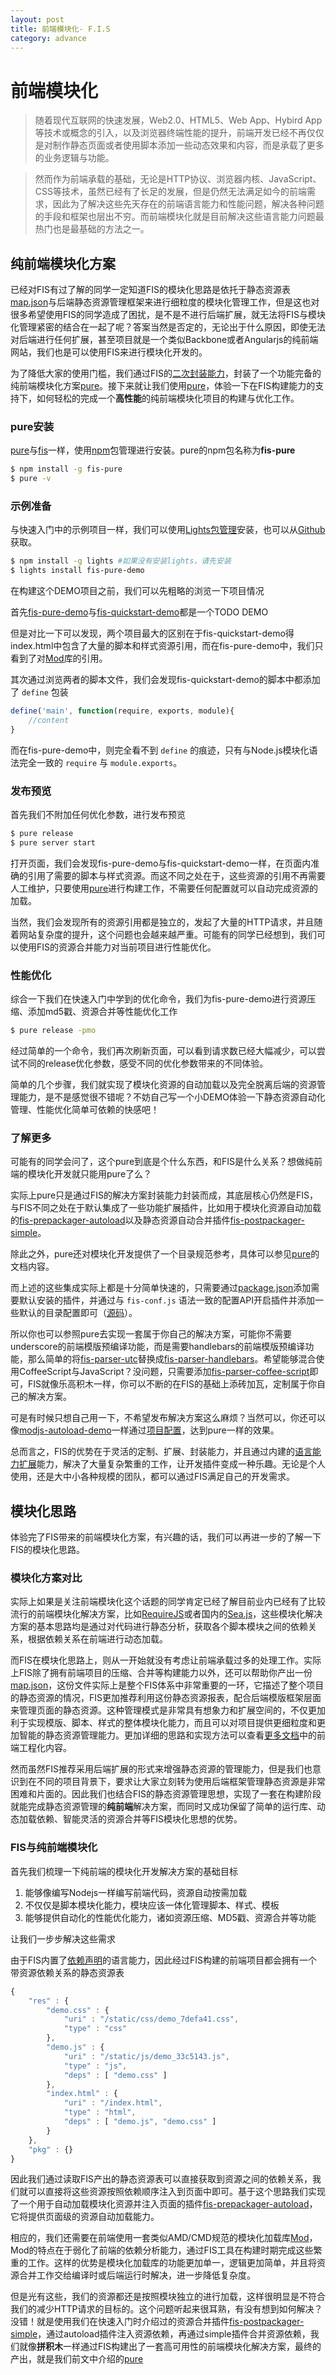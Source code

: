 ```yaml
---
layout: post
title: 前端模块化- F.I.S
category: advance
---
```


# 前端模块化

> 随着现代互联网的快速发展，Web2.0、HTML5、Web App、Hybird App等技术或概念的引入，以及浏览器终端性能的提升，前端开发已经不再仅仅是对制作静态页面或者使用脚本添加一些动态效果和内容，而是承载了更多的业务逻辑与功能。

> 然而作为前端承载的基础，无论是HTTP协议、浏览器内核、JavaScript、CSS等技术，虽然已经有了长足的发展，但是仍然无法满足如今的前端需求，因此为了解决这些先天存在的前端语言能力和性能问题，解决各种问题的手段和框架也层出不穷。而前端模块化就是目前解决这些语言能力问题最热门也是最基础的方法之一。

## 纯前端模块化方案

已经对FIS有过了解的同学一定知道FIS的模块化思路是依托于静态资源表[map.json](/docs/more/mapjson.html)与后端静态资源管理框架来进行细粒度的模块化管理工作，但是这也对很多希望使用FIS的同学造成了困扰，是不是不进行后端扩展，就无法将FIS与模块化管理紧密的结合在一起了呢？答案当然是否定的，无论出于什么原因，即使无法对后端进行任何扩展，甚至项目就是一个类似Backbone或者Angularjs的纯前端网站，我们也是可以使用FIS来进行模块化开发的。

为了降低大家的使用门槛，我们通过FIS的[二次封装能力](/docs/dev/solution.html)，封装了一个功能完备的纯前端模块化方案[pure](https://github.com/fex-team/fis-pure)。接下来就让我们使用[pure](https://github.com/fex-team/fis-pure)，体验一下在FIS构建能力的支持下，如何轻松的完成一个**高性能**的纯前端模块化项目的构建与优化工作。

### pure安装

[pure](https://github.com/fex-team/fis-pure)与[fis](https://github.com/fex-team/fis)一样，使用[npm](http://npmjs.org)包管理进行安装。pure的npm包名称为**fis-pure**

```bash
$ npm install -g fis-pure
$ pure -v
```

### 示例准备

与快速入门中的示例项目一样，我们可以使用[Lights包管理](http://lightjs.duapp.com/)安装，也可以从[Github](https://github.com/hefangshi/fis-pure-demo)获取。

```bash
$ npm install -g lights #如果没有安装lights，请先安装
$ lights install fis-pure-demo
```

在构建这个DEMO项目之前，我们可以先粗略的浏览一下项目情况

首先[fis-pure-demo](https://github.com/hefangshi/fis-pure-demo)与[fis-quickstart-demo](https://github.com/hefangshi/fis-quickstart-demo)都是一个TODO DEMO

但是对比一下可以发现，两个项目最大的区别在于fis-quickstart-demo得index.html中包含了大量的脚本和样式资源引用，而在fis-pure-demo中，我们只看到了对[Mod](https://github.com/fex-team/mod)库的引用。

其次通过浏览两者的脚本文件，我们会发现fis-quickstart-demo的脚本中都添加了 ```define``` 包装

```javascript
define('main', function(require, exports, module){
    //content
}
```

而在fis-pure-demo中，则完全看不到 ```define``` 的痕迹，只有与Node.js模块化语法完全一致的 ```require``` 与 ```module.exports```。

### 发布预览

首先我们不附加任何优化参数，进行发布预览

```bash
$ pure release
$ pure server start
```

打开页面，我们会发现fis-pure-demo与fis-quickstart-demo一样，在页面内准确的引用了需要的脚本与样式资源。而这不同之处在于，这些资源的引用不再需要人工维护，只要使用[pure](https://github.com/fex-team/fis-pure)进行构建工作，不需要任何配置就可以自动完成资源的加载。

当然，我们会发现所有的资源引用都是独立的，发起了大量的HTTP请求，并且随着网站复杂度的提升，这个问题也会越来越严重。可能有的同学已经想到，我们可以使用FIS的资源合并能力对当前项目进行性能优化。

### 性能优化

综合一下我们在快速入门中学到的优化命令，我们为fis-pure-demo进行资源压缩、添加md5戳、资源合并等性能优化工作

```bash
$ pure release -pmo
```

经过简单的一个命令，我们再次刷新页面，可以看到请求数已经大幅减少，可以尝试不同的release优化参数，感受不同的优化参数带来的不同体验。

简单的几个步骤，我们就实现了模块化资源的自动加载以及完全脱离后端的资源管理能力，是不是感觉很不错呢？不妨自己写一个小DEMO体验一下静态资源自动化管理、性能优化简单可依赖的快感吧！

### 了解更多

可能有的同学会问了，这个pure到底是个什么东西，和FIS是什么关系？想做纯前端的模块化开发就只能用pure了么？

实际上pure只是通过FIS的解决方案封装能力封装而成，其底层核心仍然是FIS，与FIS不同之处在于默认集成了一些功能扩展插件，比如用于模块化资源自动加载的[fis-prepackager-autoload](https://github.com/hefangshi/fis-prepackager-autoload)以及静态资源自动合并插件[fis-postpackager-simple](https://github.com/hefangshi/fis-postpackager-simple)。

除此之外，pure还对模块化开发提供了一个目录规范参考，具体可以参见[pure](https://github.com/fex-team/fis-pure)的文档内容。

而上述的这些集成实际上都是十分简单快速的，只需要通过[package.json](https://github.com/fex-team/fis-pure/blob/master/package.json#L24-L29)添加需要默认安装的插件，并通过与 ```fis-conf.js``` 语法一致的配置API开启插件并添加一些默认的目录配置即可（[源码](https://github.com/fex-team/fis-pure/blob/master/pure.js)）。

所以你也可以参照pure去实现一套属于你自己的解决方案，可能你不需要underscore的前端模版预编译功能，而是需要handlebars的前端模版预编译功能，那么简单的将[fis-parser-utc](https://github.com/fouber/fis-parser-utc)替换成[fis-parser-handlebars](https://github.com/fouber/fis-parser-handlebars)。希望能够混合使用CoffeeScript与JavaScript？没问题，只需要添加[fis-parser-coffee-script](https://github.com/fouber/fis-parser-coffee-script)即可，FIS就像乐高积木一样，你可以不断的在FIS的基础上添砖加瓦，定制属于你自己的解决方案。

可是有时候只想自己用一下，不希望发布解决方案这么麻烦？当然可以，你还可以像[modjs-autoload-demo](https://github.com/hefangshi/modjs-autoload-demo)一样通过[项目配置](https://github.com/hefangshi/modjs-autoload-demo/blob/master/fis-conf-with-combine.js)，达到pure一样的效果。

总而言之，FIS的优势在于灵活的定制、扩展、封装能力，并且通过内建的[语言能力扩展](/docs/more/fis-standard.html)能力，解决了大量复杂繁重的工作，让开发插件变成一种乐趣。无论是个人使用，还是大中小各种规模的团队，都可以通过FIS满足自己的开发需求。

## 模块化思路

体验完了FIS带来的前端模块化方案，有兴趣的话，我们可以再进一步的了解一下FIS的模块化思路。

### 模块化方案对比

实际上如果是关注前端模块化这个话题的同学肯定已经了解目前业内已经有了比较流行的前端模块化解决方案，比如[RequireJS](www.requirejs.org)或者国内的[Sea.js](http://seajs.org/)，这些模块化解决方案的基本思路均是通过对代码进行静态分析，获取各个脚本模块之间的依赖关系，根据依赖关系在前端进行动态加载。

<!-- 
而按照上述思路实现的模块化解决方案实际上会有其前端局限性，比如相对更复杂的运行库、无法通过逻辑判断声明动态依赖关系、异步加载CSS造成页面闪动、对后端Combo服务依赖性强等问题。总结一下就是受前端语言能力所限，纯前端的模块化解决方案很难在复杂项目中完成细粒度的资源管理和性能优化工作。 -->

而FIS在模块化思路上，则从一开始就没有考虑让前端承载过多的处理工作。实际上FIS除了拥有前端项目的压缩、合并等构建能力以外，还可以帮助你产出一份[map.json](/docs/more/mapjson.html)，这份文件实际上是整个FIS体系中非常重要的一环，它描述了整个项目的静态资源的情况，FIS更加推荐利用这份静态资源报表，配合后端模版框架层面来管理页面的静态资源。这种管理模式是非常具有想象力和扩展空间的，不仅更加利于实现模版、脚本、样式的整体模块化能力，而且可以对项目提供更细粒度和更加智能的静态资源管理能力。更加详细的思路和实现方法可以查看[更多文档](/docs/dev/more.html)中的前端工程化内容。

然而虽然FIS推荐采用后端扩展的形式来增强静态资源的管理能力，但是我们也意识到在不同的项目背景下，要求让大家立刻转为使用后端框架管理静态资源是非常困难和片面的。因此我们也结合FIS的静态资源管理思想，实现了一套在构建阶段就能完成静态资源管理的**纯前端**解决方案，而同时又成功保留了简单的运行库、动态加载依赖、智能灵活的资源合并等FIS模块化思想的优势。

### FIS与纯前端模块化

首先我们梳理一下纯前端的模块化开发解决方案的基础目标

1. 能够像编写Nodejs一样编写前端代码，资源自动按需加载
1. 不仅仅是脚本模块化能力，模块应该一体化管理脚本、样式、模板
1. 能够提供自动化的性能优化能力，诸如资源压缩、MD5戳、资源合并等功能

让我们一步步解决这些需求

由于FIS内置了[依赖声明](/docs/more/fis-standard-require.html)的语言能力，因此经过FIS构建的前端项目都会拥有一个带资源依赖关系的静态资源表

```javascript
{
    "res" : {
        "demo.css" : {
            "uri" : "/static/css/demo_7defa41.css",
            "type" : "css"
        },
        "demo.js" : {
            "uri" : "/static/js/demo_33c5143.js",
            "type" : "js",
            "deps" : [ "demo.css" ]
        },
        "index.html" : {
            "uri" : "/index.html",
            "type" : "html",
            "deps" : [ "demo.js", "demo.css" ]
        }
    },
    "pkg" : {}
}
```

因此我们通过读取FIS产出的静态资源表可以直接获取到资源之间的依赖关系，我们就可以直接将这些资源按照依赖顺序注入到页面中即可。基于这个思路我们实现了一个用于自动加载模块化资源并注入页面的插件[fis-prepackager-autoload](https://github.com/hefangshi/fis-prepackager-autoload)，它将提供页面级的资源自动加载能力。

相应的，我们还需要在前端使用一套类似AMD/CMD规范的模块化加载库[Mod](https://github.com/fex-team/mod)，Mod的特点在于弱化了前端的依赖分析能力，通过FIS工具在构建时期完成这些繁重的工作。这样的优势是模块化加载库的功能更加单一，逻辑更加简单，并且将资源合并工作交给编译时或后端运行时解决，进一步降低复杂度。

但是光有这些，我们的资源都还是按照模块独立的进行加载，这样很明显是不符合我们的减少HTTP请求的目标的。这个问题听起来很耳熟，有没有想到如何解决？没错！就是使用我们在快速入门时介绍过的资源合并插件[fis-postpackager-simple](https://github.com/hefangshi/fis-postpackager-simple)，通过autoload插件注入资源依赖，再通过simple插件合并资源依赖，我们就像**拼积木**一样通过FIS构建出了一套高可用性的前端模块化解决方案，最终的产出，就是我们前文中介绍的[pure](https://github.com/fex-team/fis-pure)

